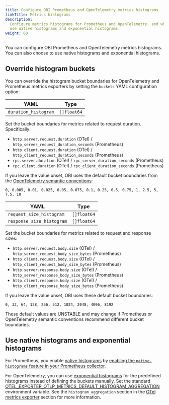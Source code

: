 ```yaml
---
title: Configure OBI Prometheus and OpenTelemetry metrics histograms
linkTitle: Metrics histograms
description:
  Configure metrics histograms for Prometheus and OpenTelemetry, and whether to
  use native histograms and exponential histograms.
weight: 60
---
```


You can configure OBI Prometheus and OpenTelemetry metrics histograms. You can
also choose to use native histograms and exponential histograms.

## Override histogram buckets

You can override the histogram bucket boundaries for OpenTelemetry and
Prometheus metrics exporters by setting the `buckets` YAML configuration option:

| YAML                 | Type        |
| -------------------- | ----------- |
| `duration_histogram` | `[]float64` |

Set the bucket boundaries for metrics related to request duration. Specifically:

- `http.server.request.duration` (OTel) / `http_server_request_duration_seconds`
  (Prometheus)
- `http.client.request.duration` (OTel) / `http_client_request_duration_seconds`
  (Prometheus)
- `rpc.server.duration` (OTel) / `rpc_server_duration_seconds` (Prometheus)
- `rpc.client.duration` (OTel) / `rpc_client_duration_seconds` (Prometheus)

If you leave the value unset, OBI uses the default bucket boundaries from the
[OpenTelemetry semantic conventions](https://github.com/open-telemetry/opentelemetry-specification/blob/main/specification/metrics/semantic_conventions/http-metrics.md):

```text
0, 0.005, 0.01, 0.025, 0.05, 0.075, 0.1, 0.25, 0.5, 0.75, 1, 2.5, 5, 7.5, 10
```

| YAML                      | Type        |
| ------------------------- | ----------- |
| `request_size_histogram`  | `[]float64` |
| `response_size_histogram` | `[]float64` |

Set the bucket boundaries for metrics related to request and response sizes:

- `http.server.request.body.size` (OTel) / `http_server_request_body_size_bytes`
  (Prometheus)
- `http.client.request.body.size` (OTel) / `http_client_request_body_size_bytes`
  (Prometheus)
- `http.server.response.body.size` (OTel) /
  `http_server_response_body_size_bytes` (Prometheus)
- `http.client.response.body.size` (OTel) /
  `http_client_response_body_size_bytes` (Prometheus)

If you leave the value unset, OBI uses these default bucket boundaries:

```text
0, 32, 64, 128, 256, 512, 1024, 2048, 4096, 8192
```

These default values are UNSTABLE and may change if Prometheus or OpenTelemetry
semantic conventions recommend different bucket boundaries.

## Use native histograms and exponential histograms

For Prometheus, you enable
[native histograms](https://prometheus.io/docs/concepts/metric_types/#histogram)
by
[enabling the `native-histograms` feature in your Prometheus collector](https://prometheus.io/docs/prometheus/latest/feature_flags/#native-histograms).

For OpenTelemetry, you can use
[exponential histograms](https://opentelemetry.io/docs/specs/otel/metrics/data-model/#exponentialhistogram)
for the predefined histograms instead of defining the buckets manually. Set the
standard
[OTEL_EXPORTER_OTLP_METRICS_DEFAULT_HISTOGRAM_AGGREGATION](https://opentelemetry.io/docs/specs/otel/metrics/sdk_exporters/otlp/#additional-configuration)
environment variable. See the `histogram_aggregation` section in the
[OTel metrics exporter](../export-data/) section for more information.
